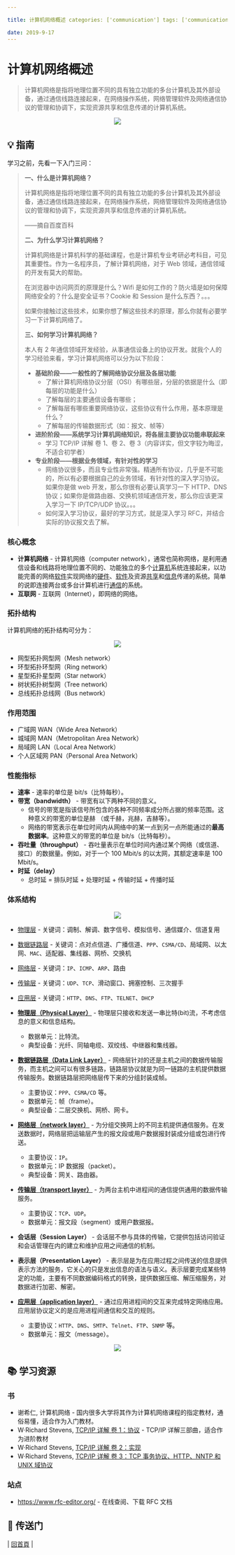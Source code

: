 ```yaml
---

title: 计算机网络概述 categories: ['communication'] tags: ['communication', 'network']

date: 2019-9-17
---
```


计算机网络概述
==============

> 计算机网络是指将地理位置不同的具有独立功能的多台计算机及其外部设备，通过通信线路连接起来，在网络操作系统，网络管理软件及网络通信协议的管理和协调下，实现资源共享和信息传递的计算机系统。

<div align="center"><img src="http://dunwu.test.upcdn.net/cs/network/network.jpg"/></div>

:bulb: 指南
-----------

学习之前，先看一下入门三问：

> **一、什么是计算机网络？**
>
> 计算机网络是指将地理位置不同的具有独立功能的多台计算机及其外部设备，通过通信线路连接起来，在网络操作系统，网络管理软件及网络通信协议的管理和协调下，实现资源共享和信息传递的计算机系统。
>
> ——摘自百度百科
>
> **二、为什么学习计算机网络？**
>
> 计算机网络是计算机科学的基础课程，也是计算机专业考研必考科目，可见其重要性。作为一名程序员，了解计算机网络，对于 Web 领域，通信领域的开发有莫大的帮助。
>
> 在浏览器中访问网页的原理是什么？Wifi 是如何工作的？防火墙是如何保障网络安全的？什么是安全证书？Cookie 和 Session 是什么东西？。。。
>
> 如果你接触过这些技术，如果你想了解这些技术的原理，那么你就有必要学习一下计算机网络了。
>
> **三、如何学习计算机网络？**
>
> 本人有 2 年通信领域开发经验，从事通信设备上的协议开发。就我个人的学习经验来看，学习计算机网络可以分为以下阶段：
>
> -	**基础阶段——一般性的了解网络协议分层及各层功能**
> 	-	了解计算机网络协议分层（OSI）有哪些层，分层的依据是什么（即每层的功能是什么）
> 	-	了解每层的主要通信设备有哪些；
> 	-	了解每层有哪些重要网络协议，这些协议有什么作用，基本原理是什么？
> 	-	了解每层的传输数据形式（如：报文、帧等）
> -	**进阶阶段——系统学习计算机网络知识，将各层主要协议功能串联起来**
> 	-	学习 TCP/IP 详解 卷 1、卷 2、卷 3（内容详实，但文字较为晦涩，不适合初学者）
> -	**专业阶段——根据业务领域，有针对性的学习**
> 	-	网络协议很多，而且专业性非常强。精通所有协议，几乎是不可能的，所以有必要根据自己的业务领域，有针对性的深入学习协议。如果你是做 web 开发，那么你很有必要认真学习一下 HTTP、DNS 协议；如果你是做路由器、交换机领域通信开发，那么你应该更深入学习一下 IP/TCP/UDP 协议。。。
> 	-	如何深入学习协议，最好的学习方式，就是深入学习 RFC，并结合实际的协议报文去了解。

### 核心概念

-	**计算机网络** - 计算机网络（computer network），通常也简称网络，是利用通信设备和线路将地理位置不同的、功能独立的多个[计算机](https://zh.wikipedia.org/wiki/%E9%9B%BB%E5%AD%90%E8%A8%88%E7%AE%97%E6%A9%9F)系统连接起来，以功能完善的网络[软件](https://zh.wikipedia.org/wiki/%E8%BD%AF%E4%BB%B6)实现网络的[硬件](https://zh.wikipedia.org/wiki/%E7%A1%AC%E4%BB%B6)、[软件](https://zh.wikipedia.org/wiki/%E8%BB%9F%E4%BB%B6)及资源[共享](https://zh.wikipedia.org/wiki/%E5%85%B1%E4%BA%AB)和[信息](https://zh.wikipedia.org/wiki/%E4%BF%A1%E6%81%AF)传递的系统。简单的说即连接两台或多台计算机进行[通信](https://zh.wikipedia.org/wiki/%E9%80%9A%E4%BF%A1)的系统。
-	**互联网** - 互联网（Internet），即网络的网络。

### 拓扑结构

计算机网络的拓扑结构可分为：

<div align="center"><img src="http://dunwu.test.upcdn.net/cs/network/overview/network-topological-structure.gif"/></div>

-	网型拓扑网型网（Mesh network）
-	环型拓扑环型网（Ring network）
-	星型拓扑星型网（Star network）
-	树状拓扑树型网（Tree network）
-	总线拓扑总线网（Bus network）

### 作用范围

-	广域网 WAN（Wide Area Network）
-	城域网 MAN（Metropolitan Area Network）
-	局域网 LAN（Local Area Network）
-	个人区域网 PAN（Personal Area Network）

### 性能指标

-	**速率** - 速率的单位是 bit/s（比特每秒）。
-	**带宽（bandwidth）** - 带宽有以下两种不同的意义。
	-	信号的带宽是指该信号所包含的各种不同频率成分所占据的频率范围。这种意义的带宽的单位是赫 （或千赫，兆赫，吉赫等）。
	-	网络的带宽表示在单位时间内从网络中的某一点到另一点所能通过的**最高数据率**。这种意义的带宽的单位是 bit/s（比特每秒）。
-	**吞吐量（throughput）** - 吞吐量表示在单位时间内通过某个网络（或信道、接口）的数据量。例如，对于一个 100 Mbit/s 的以太网，其额定速率是 100 Mbit/s。
-	**时延（delay）**
	-	总时延 = 排队时延 + 处理时延 + 传输时延 + 传播时延

### 体系结构

<div align="center"><img src="http://dunwu.test.upcdn.net/cs/network/overview/network-layers.png"/></div>

-	[物理层](physical) - 关键词：调制、解调、数字信号、模拟信号、通信媒介、信道复用
-	[数据链路层](data-link-layer.md) - 关键词：点对点信道、广播信道、`PPP`、`CSMA/CD`、局域网、以太网、`MAC`、适配器、集线器、网桥、交换机
-	[网络层](network) - 关键词：`IP`、`ICMP`、`ARP`、路由
-	[传输层](transport) - 关键词：`UDP`、`TCP`、滑动窗口、拥塞控制、三次握手
-	[应用层](application) - 关键词：`HTTP`、`DNS`、`FTP`、`TELNET`、`DHCP`

-	**[物理层（Physical Layer）](network-physical.md)** - 物理层只接收和发送一串比特(bit)流，不考虑信息的意义和信息结构。

	-	数据单元：比特流。
	-	典型设备：光纤、同轴电缆、双绞线、中继器和集线器。

-	**[数据链路层（Data Link Layer）](network-data-link.md)** - 网络层针对的还是主机之间的数据传输服务，而主机之间可以有很多链路，链路层协议就是为同一链路的主机提供数据传输服务。数据链路层把网络层传下来的分组封装成帧。

	-	主要协议：`PPP`、`CSMA/CD` 等。
	-	数据单元：帧（frame）。
	-	典型设备：二层交换机、网桥、网卡。

-	**[网络层（network layer）](network-network.md)** - 为分组交换网上的不同主机提供通信服务。在发送数据时，网络层把运输层产生的报文段或用户数据报封装成分组或包进行传送。

	-	主要协议：`IP`。
	-	数据单元：IP 数据报（packet）。
	-	典型设备：网关、路由器。

-	**[传输层（transport layer）](network-transport.md)** - 为两台主机中进程间的通信提供通用的数据传输服务。

	-	主要协议：`TCP`、`UDP`。
	-	数据单元：报文段（segment）或用户数据报。

-	**会话层（Session Layer）** - 会话层不参与具体的传输，它提供包括访问验证和会话管理在内的建立和维护应用之间通信的机制。

-	**表示层（Presentation Layer）** - 表示层是为在应用过程之间传送的信息提供表示方法的服务，它关心的只是发出信息的语法与语义。表示层要完成某些特定的功能，主要有不同数据编码格式的转换，提供数据压缩、解压缩服务，对数据进行加密、解密。

-	**[应用层（application layer）](network-application.md)** - 通过应用进程间的交互来完成特定网络应用。应用层协议定义的是应用进程间通信和交互的规则。

	-	主要协议：`HTTP`、`DNS`、`SMTP`、`Telnet`、`FTP`、`SNMP` 等。
	-	数据单元：报文（message）。

<div align="center"><img src="img/image.png"/></div>

:books: 学习资源
----------------

### 书

-	谢希仁, 计算机网络 - 国内很多大学将其作为计算机网络课程的指定教材，通俗易懂，适合作为入门教材。
-	W·Richard Stevens, [TCP/IP 详解 卷 1：协议](https://book.douban.com/subject/1088054/) - TCP/IP 详解三部曲，适合作为进阶教材
-	W·Richard Stevens, [TCP/IP 详解 卷 2：实现](https://book.douban.com/subject/1087767/)
-	W·Richard Stevens, [TCP/IP 详解 卷 3：TCP 事务协议、HTTP、NNTP 和 UNIX 域协议](https://book.douban.com/subject/1088054/)

### 站点

-	https://www.rfc-editor.org/ - 在线查阅、下载 RFC 文档

:door: 传送门
-------------

| [回首頁](https://github.com/laopaoer2018) |
